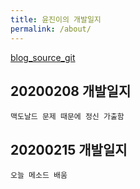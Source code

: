 ```yaml
---
title: 윤진이의 개발일지  
permalink: /about/
---
```


<p class="lead"><a href="http://https://github.com/yj-java-kor/blog">blog_source_git </a>  


  

## 20200208 개발일지

    맥도날드 문제 때문에 정신 가출함

## 20200215 개발일지

    오늘 메소드 배움